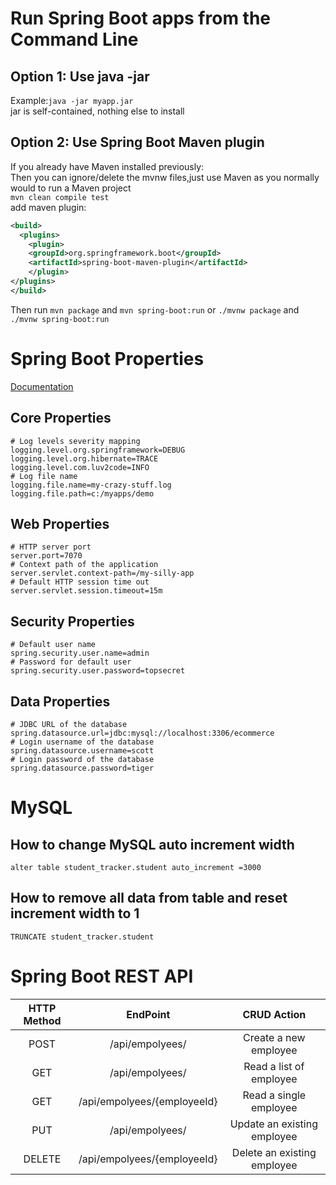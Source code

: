# Run Spring Boot apps from the Command Line
## Option 1: Use **java -jar**
Example:`java -jar myapp.jar`<br>
jar is self-contained, nothing else to install
## Option 2: Use Spring Boot Maven plugin
If you already have Maven installed previously:<br>
Then you can ignore/delete the mvnw files,just use Maven as you normally would to run a Maven project<br>
`mvn clean compile test`<br>
add maven plugin:
````XML
<build>
  <plugins>
    <plugin>
	<groupId>org.springframework.boot</groupId>
	<artifactId>spring-boot-maven-plugin</artifactId>
    </plugin>
</plugins>
</build>
````
Then run `mvn package` and `mvn spring-boot:run` or  `./mvnw package` and `./mvnw spring-boot:run`

# Spring Boot Properties
[Documentation](https://docs.spring.io/spring-boot/docs/current/reference/html/application-properties.html)

## Core Properties
````
# Log levels severity mapping
logging.level.org.springframework=DEBUG
logging.level.org.hibernate=TRACE
logging.level.com.luv2code=INFO
# Log file name
logging.file.name=my-crazy-stuff.log
logging.file.path=c:/myapps/demo
````
## Web Properties
````
# HTTP server port
server.port=7070
# Context path of the application
server.servlet.context-path=/my-silly-app
# Default HTTP session time out
server.servlet.session.timeout=15m
````
## Security Properties
````
# Default user name
spring.security.user.name=admin
# Password for default user
spring.security.user.password=topsecret
````
## Data Properties
````
# JDBC URL of the database
spring.datasource.url=jdbc:mysql://localhost:3306/ecommerce
# Login username of the database
spring.datasource.username=scott
# Login password of the database
spring.datasource.password=tiger
````
# MySQL
## How to change MySQL auto increment width
````
alter table student_tracker.student auto_increment =3000 
````
## How to remove all data from table and reset increment width to 1
````
TRUNCATE student_tracker.student
````

# Spring Boot REST API
| HTTP Method | EndPoint | CRUD Action |
| :-----:| :---: | :---: |
| POST | /api/empolyees/ | Create a new employee |
| GET | /api/empolyees/ | Read a list of employee |
| GET | /api/empolyees/{employeeId} | Read a single employee |
| PUT | /api/empolyees/ | Update an existing employee |
| DELETE | /api/empolyees/{employeeId} | Delete an existing employee |
